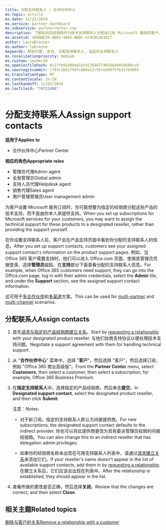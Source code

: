 ```yaml
---
title: 分配支持联系人 | 合作伙伴中心
ms.topic: article
ms.date: 11/25/2019
ms.service: partner-dashboard
ms.subservice: partnercenter-csp
description: 了解如何将经销商作为技术支持联系人分配给订阅 Microsoft 服务的客户。
ms.assetid: 369DBE34-ABA2-40E6-BBDC-474C0CAD3A27
author: LauraBrenner
ms.author: labrenne
keywords: 帮助代理, 支持, 分配支持联系人, 指定的支持联系人
ms.localizationpriority: medium
ms.custom: seodec18
ms.openlocfilehash: 0c27f0919d9ed14c91764677465db4945b680cc8
ms.sourcegitcommit: c793c1b61f50fc0b0a12c95cedd9f57b31703093
ms.translationtype: MT
ms.contentlocale: zh-CN
ms.lasthandoff: 12/03/2019
ms.locfileid: "74722400"
---
```

# <a name="assign-support-contacts"></a><span data-ttu-id="4488b-104">分配支持联系人</span><span class="sxs-lookup"><span data-stu-id="4488b-104">Assign support contacts</span></span>

<span data-ttu-id="4488b-105">**适用于**</span><span class="sxs-lookup"><span data-stu-id="4488b-105">**Applies to**</span></span>

- <span data-ttu-id="4488b-106">合作伙伴中心</span><span class="sxs-lookup"><span data-stu-id="4488b-106">Partner Center</span></span>

<span data-ttu-id="4488b-107">**相应的角色**</span><span class="sxs-lookup"><span data-stu-id="4488b-107">**Appropriate roles**</span></span>

- <span data-ttu-id="4488b-108">管理员代理</span><span class="sxs-lookup"><span data-stu-id="4488b-108">Admin agent</span></span>
- <span data-ttu-id="4488b-109">全局管理员</span><span class="sxs-lookup"><span data-stu-id="4488b-109">Global admin</span></span>
- <span data-ttu-id="4488b-110">支持人员代理</span><span class="sxs-lookup"><span data-stu-id="4488b-110">Helpdesk agent</span></span>
- <span data-ttu-id="4488b-111">销售代理</span><span class="sxs-lookup"><span data-stu-id="4488b-111">Sales agent</span></span>
- <span data-ttu-id="4488b-112">用户管理管理员</span><span class="sxs-lookup"><span data-stu-id="4488b-112">User management admin</span></span>

<span data-ttu-id="4488b-113">为客户设置 Microsoft 服务订阅时，你可能想要为指定的经销商分配这些产品的技术支持，而不是由你本人来提供支持。</span><span class="sxs-lookup"><span data-stu-id="4488b-113">When you set up subscriptions for Microsoft services for your customers, you may want to assign the technical support for these products to a designated reseller, rather than providing the support yourself.</span></span>

<span data-ttu-id="4488b-114">在你设置支持联系人后，客户会在产品支持页面中看到你分配的支持联系人的信息。</span><span class="sxs-lookup"><span data-stu-id="4488b-114">After you set up support contacts, customers see your assigned support contact's information on the product support pages.</span></span> <span data-ttu-id="4488b-115">例如，当 Office 365 客户需要支持时，他们可以进入 Office.com 页面、使用其管理员凭据登录、选择**管理员**磁贴、在**支持**部分下面查看分配的支持联系人信息。</span><span class="sxs-lookup"><span data-stu-id="4488b-115">For example, when Office 365 customers need support, they can go into the Office.com page, log in with their admin credentials, select the **Admin** tile, and under the **Support** section, see the assigned support contact information.</span></span>

<span data-ttu-id="4488b-116">这可用于[多合作伙伴](multipartner.md)和[多渠道](multichannel.md)方案。</span><span class="sxs-lookup"><span data-stu-id="4488b-116">This can be used for [multi-partner](multipartner.md) and [multi-channel](multichannel.md) scenarios.</span></span> 

<a href="" id="assigncontacts"></a>
## <a name="assign-contacts"></a><span data-ttu-id="4488b-117">分配联系人</span><span class="sxs-lookup"><span data-stu-id="4488b-117">Assign contacts</span></span>

1.  <span data-ttu-id="4488b-118">首先[请求与指定的产品经销商建立关系](request-a-relationship-with-a-customer.md)。</span><span class="sxs-lookup"><span data-stu-id="4488b-118">Start by [requesting a relationship](request-a-relationship-with-a-customer.md) with your designated product reseller.</span></span> <span data-ttu-id="4488b-119">与他们协商支持协议以便处理技术支持问题。</span><span class="sxs-lookup"><span data-stu-id="4488b-119">Negotiate a support agreement with them for handling technical support.</span></span>

2.  <span data-ttu-id="4488b-120">从 "**合作伙伴中心**" 菜单中，选择 "**客户**"，然后选择 "客户"，然后选择订阅，例如 "Office 365 商业高级版"。</span><span class="sxs-lookup"><span data-stu-id="4488b-120">From the **Partner Center** menu, select **Customers**, then select a customer, then select a subscription, for example, Office 365 Business Premium.</span></span>

3.  <span data-ttu-id="4488b-121">在**指定支持联系人**中，选择指定的产品经销商，然后单击**提交**。</span><span class="sxs-lookup"><span data-stu-id="4488b-121">In  **Designated support contact**, select the designated product reseller, and then click **Submit**.</span></span> 

    <span data-ttu-id="4488b-122">注意：</span><span class="sxs-lookup"><span data-stu-id="4488b-122">Notes:</span></span> 
    
    *  <span data-ttu-id="4488b-123">对于新订阅，指定的支持联系人默认为间接提供商。</span><span class="sxs-lookup"><span data-stu-id="4488b-123">For new subscriptions, the designated support contact defaults to the indirect provider.</span></span> <span data-ttu-id="4488b-124">你也可以将此提供商更改为具有委派管理员权限的间接经销商。</span><span class="sxs-lookup"><span data-stu-id="4488b-124">You can also change this to an indirect reseller that has delegation admin privileges.</span></span>
    
    *  <span data-ttu-id="4488b-125">如果你的经销商名称未出现在可用支持联系人列表中，请通过[请求建立关系](request-a-relationship-with-a-customer.md)来添加它们。</span><span class="sxs-lookup"><span data-stu-id="4488b-125">If your reseller's name doesn't appear in the list of available support contacts, add them in by [requesting a relationship](request-a-relationship-with-a-customer.md).</span></span> <span data-ttu-id="4488b-126">在建立关系后，它们应该会出现在列表中。</span><span class="sxs-lookup"><span data-stu-id="4488b-126">After the relationship is established, they should appear in the list.</span></span>  

4.  <span data-ttu-id="4488b-127">查看所做的更改是否正确，然后选择**关闭**。</span><span class="sxs-lookup"><span data-stu-id="4488b-127">Review that the changes are correct, and then select **Close**.</span></span>

## <a name="related-topics"></a><span data-ttu-id="4488b-128">相关主题</span><span class="sxs-lookup"><span data-stu-id="4488b-128">Related topics</span></span>

[<span data-ttu-id="4488b-129">删除与客户的关系</span><span class="sxs-lookup"><span data-stu-id="4488b-129">Remove a relationship with a customer</span></span>](remove-a-relationship.md)